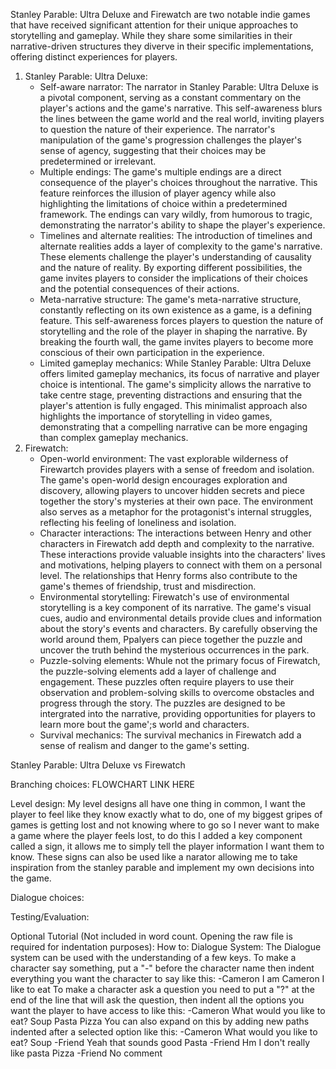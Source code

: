 Stanley Parable: Ultra Deluxe and Firewatch are two notable indie games that have received significant attention for their unique approaches to storytelling and gameplay.
While they share some similarities in their narrative-driven structures they diverve in their specific implementations, offering distinct experiences for players.

1. Stanley Parable: Ultra Deluxe:
    * Self-aware narrator: The narrator in Stanley Parable: Ultra Deluxe is a pivotal component, serving as a constant commentary on the player's actions and the game's narrative. This self-awareness blurs the lines between the game world and the real world, inviting players to question the nature of their experience. The narrator's manipulation of the game's progression challenges the player's sense of agency, suggesting that their choices may be predetermined or irrelevant.
    * Multiple endings: The game's multiple endings are a direct consequence of the player's choices throughout the narrative. This feature reinforces the illusion of player agency while also highlighting the limitations of choice within a predetermined framework. The endings can vary wildly, from humorous to tragic, demonstrating the narrator's ability to shape the player's experience.
    * Timelines and alternate realities: The introduction of timelines and alternate realities adds a layer of complexity to the game's narrative. These elements challenge the player's understanding of causality and the nature of reality. By exporting different possibilities, the game invites players to consider the implications of their choices and the potential consequences of their actions.
    * Meta-narrative structure: The game's meta-narrative structure, constantly reflecting on its own existence as a game, is a defining feature. This self-awareness forces players to question the nature of storytelling and the role of the player in shaping the narrative. By breaking the fourth wall, the game invites players to become more conscious of their own participation in the experience.
    * Limited gameplay mechanics: While Stanley Parable: Ultra Deluxe offers limited gameplay mechanics, its focus of narrative and player choice is intentional. The game's simplicity allows the narrative to take centre stage, preventing distractions and ensuring that the player's attention is fully engaged. This minimalist approach also highlights the importance of storytelling in video games, demonstrating that a compelling narrative can be more engaging than complex gameplay mechanics.
2. Firewatch:
   * Open-world environment: The vast explorable wilderness of Firewartch provides players with a sense of freedom and isolation. The game's open-world design encourages exploration and discovery, allowing players to uncover hidden secrets and piece together the story's mysteries at their own pace. The environment also serves as a metaphor for the protagonist's internal struggles, reflecting his feeling of loneliness and isolation.
   * Character interactions: The interactions between Henry and other characters in Firewatch add depth and complexity to the narrative. These interactions provide valuable insights into the characters' lives and motivations, helping players to connect with them on a personal level. The relationships that Henry forms also contribute to the game's themes of friendship, trust and misdirection.
   * Environmental storytelling: Firewatch's use of environmental storytelling is a key component of its narrative. The game's visual cues, audio and environmental details provide clues and information about the story's events and characters. By carefully observing the world around them, Ppalyers can piece together the puzzle and uncover the truth behind the mysterious occurrences in the park.
   * Puzzle-solving elements: Whule not the primary focus of Firewatch, the puzzle-solving elements add a layer of challenge and engagement. These puzzles often require players to use their observation and problem-solving skills to overcome obstacles and progress through the story. The puzzles are designed to be intergrated into the narrative, providing opportunities for players to learn more bout the game';s world and characters.
   * Survival mechanics: The survival mechanics in Firewatch add a sense of realism and danger to the game's setting.
	
	
Stanley Parable: Ultra Deluxe vs Firewatch
	

Branching choices:
	FLOWCHART LINK HERE
 
Level design:
	My level designs all have one thing in common, I want the player to feel like they know exactly
	what to do, one of my biggest gripes of games is getting lost and not knowing where to go so
	I never want to make a game where the player feels lost, to do this I added a key component
	called a sign, it allows me to simply tell the player information I want them to know. These
	signs can also be used like a narator allowing me to take inspiration from the stanley parable
	and implement my own decisions into the game.

Dialogue choices:
	
Testing/Evaluation:
	
	
Optional Tutorial (Not included in word count. Opening the raw file is required for indentation purposes):
How to:
  Dialogue System:
	The Dialogue system can be used with the understanding of a few keys.
	To make a character say something, put a "-" before the character name then 
	indent everything you want the character to say like this:
	  -Cameron
	  	I am Cameron
	  	I like to eat
	To make a character ask a question you need to put a "?" at the end of the line that will ask the question,
	then indent all the options you want the player to have access to like this:
	-Cameron
	  	What would you like to eat?
		 Soup
		 Pasta
		 Pizza
	You can also expand on this by adding new paths indented after a selected option like this:
	-Cameron
	  	What would you like to eat?
		 Soup
		   -Friend
			 Yeah that sounds good
		 Pasta
		   -Friend
			 Hm I don't really like pasta
		 Pizza
		   -Friend
			 No comment
